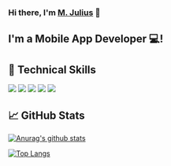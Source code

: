 <h3>
Hi there, I'm <a href="https://www.mjulius.dev/" target="_blank" rel="noreferrer">M. Julius</a> 👋
</h3>

<h2>
I'm a Mobile App Developer 💻!
</h2> 

## 💼 Technical Skills


![](https://img.shields.io/badge/React_Native-20232A?style=flat&logo=react&logoColor=61DAFB)
![](https://img.shields.io/badge/Code-Redux-informational?style=flat&logo=Redux&color=764ABC)
![](https://img.shields.io/badge/Code-JavaScript-informational?style=flat&logo=JavaScript&color=F7DF1E)
![](https://img.shields.io/badge/Node.js-43853D?style=flat&logo=node.js&logoColor=white)
![](https://img.shields.io/badge/Express.js-404D59?style=flat&logo)
</br>

## 📈 GitHub Stats 


[![Anurag's github stats](https://github-readme-stats.vercel.app/api?username=M-Julius)](https://github.com/M-Julius)

[![Top Langs](https://github-readme-stats.vercel.app/api/top-langs/?username=M-Julius&layout=compact)](https://github.com/M-Julius)

